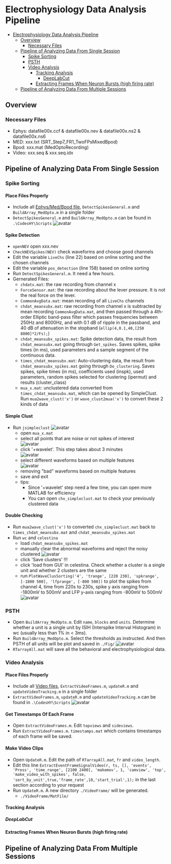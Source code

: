 # Electrophysiology Data Analysis Pipeline
<!-- START doctoc generated TOC please keep comment here to allow auto update -->
<!-- DON'T EDIT THIS SECTION, INSTEAD RE-RUN doctoc TO UPDATE -->

- [Electrophysiology Data Analysis Pipeline](#electrophysiology-data-analysis-pipeline)
  - [Overview](#overview)
    - [Necessary Files](#necessary-files)
  - [Pipeline of Analyzing Data From Single Session](#pipeline-of-analyzing-data-from-single-session)
    - [Spike Sorting](#spike-sorting)
    - [PSTH](#psth)
    - [Video Analysis](#video-analysis)
      - [Tracking Analysis](#tracking-analysis)
        - [DeepLabCut](#deeplabcut)
      - [Extracting Frames When Neuron Bursts (high firing rate)](#extracting-frames-when-neuron-bursts-high-firing-rate)
  - [Pipeline of Analyzing Data From Multiple Sessions](#pipeline-of-analyzing-data-from-multiple-sessions)

<!-- END doctoc generated TOC please keep comment here to allow auto update -->

## Overview
### Necessary Files
- Ephys: datafile00x.ccf & datafile00x.nev & datafile00x.ns2 & datafile00x.ns6
- MED: xxx.txt (SRT_Step7_FR1_TwoFPsMixedBpod)
- Bpod: xxx.mat (MedOptoRecording)
- Video: xxx.seq & xxx.seq.idx


## Pipeline of Analyzing Data From Single Session

### Spike Sorting  
#### Place Files Properly  
- Include all [Ephys/Med/Bpod file](#necessary-files), `DetectSpikesGeneral.m` and `BuildArray_MedOpto.m` in a single folder  
- `DetectSpikesGeneral.m` and `BuildArray_MedOpto.m` can be found in `.\CodesHY\Scripts`
![avatar](./readme/SpikeDectectionFiles.jpg)

#### Spike Detection  
- `openNEV` open xxx.nev  
- `CheckNEVSpikes(NEV)` check waveforms and choose good channels  
- Edit the variable `LiveChs` (line 22) based on online sorting and the chosen channels  
- Edit the variable `pos_detection` (line 158) based on online sorting  
- Run `DetectSpikesGeneral.m`. It need a few hours.  
- Gernerated Files:
  - `chdatx.mat`: the raw recording from channel x
  - `ForceSensor.mat`: the raw recording about the lever pressure. It is not the real force on the lever.
  - `CommonAvgData.mat`: mean recording of all `LiveChs` channels
  - `chdat_meansubx.mat`: raw recording from channel x is subtracted by mean recording `CommonAvgData.mat`, and then passed through a 4th-order Elliptic band-pass filter which passes frequencies between 250Hz and 8000Hz, and with 0.1 dB of ripple in the passband, and 40 dB of attenuation in the stopband (`ellip(4,0.1,40,[250 8000]*2/Fs);`)  
  - `chdat_meansubx_spikes.mat`: Spike detection data, the result from `chdat_meansubx.mat` going through `Get_spikes`. Saves spikes, spike times (in ms), used parameters and a sample segment of the continuous data.
  - `times_chdat_meansubx.mat`: Auto-clustering data, the result from `chdat_meansubx_spikes.mat` going through `Do_clustering`. Saves spikes, spike times (in ms), coefficients used (inspk), used parameters, random spikes selected for clustering (ipermut) and results (cluster_class)  
  - `mua_x.mat`: unclustered data converted from `times_chdat_meansubx.mat`, which can be opened by SimpleClust. Run `mua2wave_clust('x')` or `wave_clust2mua('x')` to convert these 2 kinds of data  
#### Simple Clust  
- Run `jsimpleclust`
![avatar](./readme/SimpleClustManual.png)
  - open `mua_x.mat`
  - select all points that are noise or not spikes of interest  
  ![avatar](./readme/SimpleClust1.jpg)
  - click '+wavelet'. This step takes about 3 minutes  
  ![avatar](./readme/SimpleClust2.jpg)
  - select different waveforms based on multiple features  
  ![avatar](./readme/SimpleClust3.jpg)
  - removing "bad" waveforms  based on multiple features
  - save and exit
  - tips:
    - Since '+wavelet' step need a few time, you can open more MATLAB for efficiency
    - You can open `chx_simpleclust.mat` to check your previously clustered data
#### Double Checking
- Run `mua2wave_clust('x')` to converted `chx_simpleclust.mat` back to `times_chdat_meansubx.mat` and `chdat_meansubx_spikes.mat`
- Run `wc` and `celestina`
  - load `chdat_meansubx_spikes.mat`
  - manually clear the abnormal waveforms and reject the noisy clustered
  ![avatar](./readme/wc1.jpg)
  - click 'Save clusters' !!!
  - click 'load from GUI' in celestina. Check whether a cluster is a single unit and whether 2 clusters are the same
  - run `PlotWaveClusSorting('4', 'trange', [220 230], 'spkrange', [-1800 500], 'lfprange', [-800 500])` to plot the spikes from channel 4, time from 220s to 230s, spike y axis ranging from -1800mV to 500mV and LFP y-axis ranging from -800mV to 500mV  
  ![avatar](./readme/PlotWaveClusSorting.jpg)  

### PSTH
- Open `BuildArray_MedOpto.m`. Edit `name`, `blocks` and `units`. Determine whether a unit is a single unit by ISIH (Interspike Interval Histogram) in wc (usually less than 1% in < 3ms).
- Run `BuildArray_MedOpto.m`. Select the thresholds as instructed. And then PSTH of all units will be plot and saved in `./Fig/`
  ![avatar](./readme/Ch4_Unit3.png)  
- `RTarrayAll.mat` will save all the behavioral and electrophysiological data.
### Video Analysis
#### Place Files Properly  
- Include all [Video files](#necessary-files), `ExtractVideoFrames.m`, `updateR.m` and `updateVideoTracking.m` in a single folder  
- `ExtractVideoFrames.m`, `updateR.m` and `updateVideoTracking.m` can be found in `.\CodesHY\Scripts`
![avatar](./readme/VideoAnalysisFiles.jpg)
#### Get Timestamps Of Each Frame
- Open `ExtractVideoFrames.m`. Edit `topviews` and `sideviews`.
- Run `ExtractVideoFrames.m`. `timestamps.mat` which contains timestamps of each frame will be saved.
#### Make Video Clips
- Open `UpdateR.m`. Edit the path of `RTarrayAll.mat`, `fr` and `video_length`.
- Edit this line `ExtractEventFrameSignalVideo(r, ts, [], 'events', 'Press', 'time_range', [2100 2400], 'makemov', 1, 'camview', 'top', 'make_video_with_spikes', false, 'sort_by_unit',true,'frame_rate',10,'start_trial',1);` in the last section according to your request
- Run `UpdateR.m`. A new directory `./VideoFrame/` will be generated.
  - `./VideoFrame/MatFile/`
#### Tracking Analysis

##### DeepLabCut

#### Extracting Frames When Neuron Bursts (high firing rate)

## Pipeline of Analyzing Data From Multiple Sessions
  
